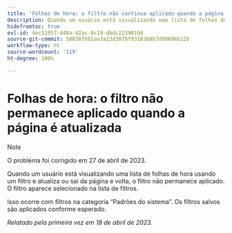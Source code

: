```yaml
---
title: 'Folhas de hora: o filtro não continua aplicado quando a página é atualizada'
description: Quando um usuário está visualizando uma lista de folhas de hora usando um filtro e atualiza ou sai da página e volta, o filtro não permanece aplicado. O filtro aparece selecionado na lista de filtros.
hidefromtoc: true
exl-id: 4ec51957-448a-42ac-8c19-dbdc221901b8
source-git-commit: 58038f681aa3a13d307bf9318368b7d99696b12b
workflow-type: ht
source-wordcount: '119'
ht-degree: 100%

---
```


# Folhas de hora: o filtro não permanece aplicado quando a página é atualizada

>[!NOTE]
>
>O problema foi corrigido em 27 de abril de 2023.

Quando um usuário está visualizando uma lista de folhas de hora usando um filtro e atualiza ou sai da página e volta, o filtro não permanece aplicado. O filtro aparece selecionado na lista de filtros.

Isso ocorre com filtros na categoria “Padrões do sistema”. Os filtros salvos são aplicados conforme esperado.

_Relatado pela primeira vez em 18 de abril de 2023._
